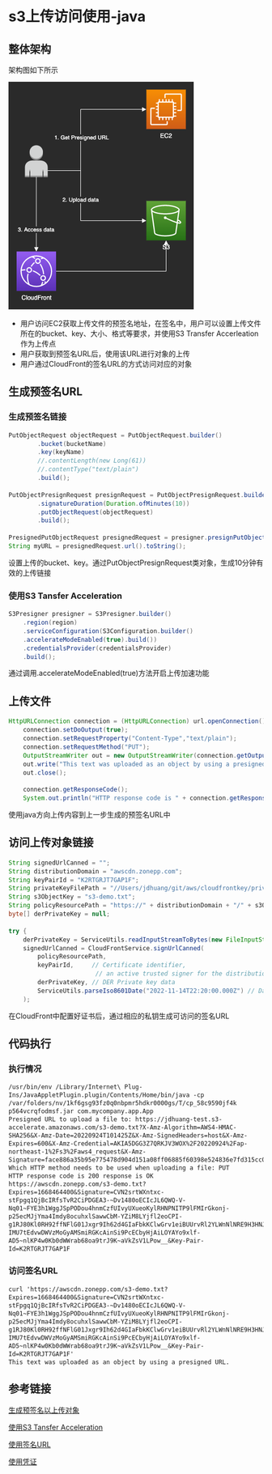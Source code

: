 # s3上传访问使用-java

## 整体架构

架构图如下所示

![架构图](img/S3-use.drawio.png)

- 用户访问EC2获取上传文件的预签名地址，在签名中，用户可以设置上传文件所在的bucket、key、大小、格式等要求，并使用S3 Transfer Accerleation作为上传点
- 用户获取到预签名URL后，使用该URL进行对象的上传
- 用户通过CloudFront的签名URL的方式访问对应的对象

## 生成预签名URL

### 生成预签名链接

```java
PutObjectRequest objectRequest = PutObjectRequest.builder()
        .bucket(bucketName)
        .key(keyName)
        //.contentLength(new Long(61))
        //.contentType("text/plain")
        .build();

PutObjectPresignRequest presignRequest = PutObjectPresignRequest.builder()
        .signatureDuration(Duration.ofMinutes(10))
        .putObjectRequest(objectRequest)
        .build();

PresignedPutObjectRequest presignedRequest = presigner.presignPutObject(presignRequest);
String myURL = presignedRequest.url().toString();
```

设置上传的bucket、key。通过PutObjectPresignRequest类对象，生成10分钟有效的上传链接

### 使用S3 Tansfer Acceleration

```java
S3Presigner presigner = S3Presigner.builder()
    .region(region)
    .serviceConfiguration(S3Configuration.builder()
    .accelerateModeEnabled(true).build())
    .credentialsProvider(credentialsProvider)
    .build();
```

通过调用.accelerateModeEnabled(true)方法开启上传加速功能

## 上传文件

```java
HttpURLConnection connection = (HttpURLConnection) url.openConnection();
    connection.setDoOutput(true);
    connection.setRequestProperty("Content-Type","text/plain");
    connection.setRequestMethod("PUT");
    OutputStreamWriter out = new OutputStreamWriter(connection.getOutputStream());
    out.write("This text was uploaded as an object by using a presigned URL.");
    out.close();

    connection.getResponseCode();
    System.out.println("HTTP response code is " + connection.getResponseCode() + " response is " + connection.getResponseMessage());
```

使用java方向上传内容到上一步生成的预签名URL中

## 访问上传对象链接

```java
String signedUrlCanned = "";
String distributionDomain = "awscdn.zonepp.com";
String keyPairId = "K2RTGRJT7GAP1F";
String privateKeyFilePath = "//Users/jdhuang/git/aws/cloudfrontkey/private_key.der";
String s3ObjectKey = "s3-demo.txt";
String policyResourcePath = "https://" + distributionDomain + "/" + s3ObjectKey;
byte[] derPrivateKey = null;

try {
    derPrivateKey = ServiceUtils.readInputStreamToBytes(new FileInputStream(privateKeyFilePath));
    signedUrlCanned = CloudFrontService.signUrlCanned(
        policyResourcePath,
        keyPairId,     // Certificate identifier, 
                        // an active trusted signer for the distribution
        derPrivateKey, // DER Private key data
        ServiceUtils.parseIso8601Date("2022-11-14T22:20:00.000Z") // DateLessThan
    );
```

在CloudFront中配置好证书后，通过相应的私钥生成可访问的签名URL

## 代码执行

### 执行情况

```linux
/usr/bin/env /Library/Internet\ Plug-Ins/JavaAppletPlugin.plugin/Contents/Home/bin/java -cp /var/folders/nv/1kf6gsg93fz0q0nbpmr5hdkr0000gs/T/cp_58c9590jf4k
p564vcrqfodmsf.jar com.mycompany.app.App 
Presigned URL to upload a file to: https://jdhuang-test.s3-accelerate.amazonaws.com/s3-demo.txt?X-Amz-Algorithm=AWS4-HMAC-SHA256&X-Amz-Date=20220924T101425Z&X-Amz-SignedHeaders=host&X-Amz-Expires=600&X-Amz-Credential=AKIA5DGG3Z7QRKJV3WOX%2F20220924%2Fap-northeast-1%2Fs3%2Faws4_request&X-Amz-Signature=face886a35b95e775478d904d151a08ff06885f60398e524836e7fd315cc01c9
Which HTTP method needs to be used when uploading a file: PUT
HTTP response code is 200 response is OK
https://awscdn.zonepp.com/s3-demo.txt?Expires=1668464400&Signature=CVN2srtWXntxc-stFpgq1QjBcIRfsTvR2CiPDGEA3-~Dv1480oECIcJL6QWQ-V-Nq01~FYE3h1WggJSpPODou4hnmCzfUIvyUXueoKylRHNPNITP9lFMIrGkonj-p25ecMJjYma4Imdy8ocuhxlSawwCbM-YZiM8LYjfl2eoCPI-g1RJ80Kl0RH92ffNFlG01Jxgr9Ih62d4GIaFbkKClwGrv1eiBUUrvRl2YLWnNlNRE9H3HNJYqi-IMU7tEdvwDWVzMoGyAMSmiRGKcAinSi9PcECbyHjAiLOYAYo9xlf-AD5~nlKP4w0Kb0dWWrab68oa9trJ9K~aVkZsV1LPow__&Key-Pair-Id=K2RTGRJT7GAP1F
```

### 访问签名URL

```linux
curl 'https://awscdn.zonepp.com/s3-demo.txt?Expires=1668464400&Signature=CVN2srtWXntxc-stFpgq1QjBcIRfsTvR2CiPDGEA3-~Dv1480oECIcJL6QWQ-V-Nq01~FYE3h1WggJSpPODou4hnmCzfUIvyUXueoKylRHNPNITP9lFMIrGkonj-p25ecMJjYma4Imdy8ocuhxlSawwCbM-YZiM8LYjfl2eoCPI-g1RJ80Kl0RH92ffNFlG01Jxgr9Ih62d4GIaFbkKClwGrv1eiBUUrvRl2YLWnNlNRE9H3HNJYqi-IMU7tEdvwDWVzMoGyAMSmiRGKcAinSi9PcECbyHjAiLOYAYo9xlf-AD5~nlKP4w0Kb0dWWrab68oa9trJ9K~aVkZsV1LPow__&Key-Pair-Id=K2RTGRJT7GAP1F'
This text was uploaded as an object by using a presigned URL.  
```

## 参考链接

[生成预签名以上传对象](https://docs.aws.amazon.com/zh_cn/AmazonS3/latest/userguide/PresignedUrlUploadObject.html)

[使用S3 Tansfer Acceleration](https://docs.aws.amazon.com/zh_cn/AmazonS3/latest/userguide/transfer-acceleration.html)

[使用签名URL](https://docs.aws.amazon.com/zh_cn/AmazonCloudFront/latest/DeveloperGuide/private-content-signed-urls.html)

[使用凭证](https://docs.aws.amazon.com/zh_cn/sdk-for-java/latest/developer-guide/credentials.html)
